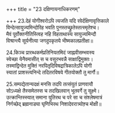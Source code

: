 +++
title = "23 दक्षिणायनाधिकरणम्"

+++
23.देहं योगीश्वरोऽपि त्यजति यदि रवेर्दक्षिणावृत्तिकाले  
विन्देत्सायुज्यमिन्दोरिह भवति पुनस्तच्छ्रुतेस्तत्स्मृतेश्च।  
मैवं पूर्वोक्तनीतिस्त्विह नहि विहताथास्य सायुज्यमिन्दौ  
विश्रान्त्यै सूर्यनीत्या जगदुपकृतये भीष्मकालप्रतीक्षा॥

24.किञ्च प्रारब्धकर्मप्रतिनियतमिदं जाह्नवीसम्भवस्य  
स्वेच्छा येनैवमासीत् स च वसुरभवन्नै साक्षाद्विमुक्तः।  
तस्माद्विन्देत मुक्तिं नरपितृदिविषद्रात्रिकालेऽपि योगी  
स्यातां प्राशस्त्यनिन्दे तदितरविषये गीतयोक्तौ तु मार्गौ॥

25.सम्पद्येतान्यदक्षं मनसि तदपि तत्संयुतं प्राणवायौ  
सोऽध्यक्षे तैस्समेतस्स च तदखिलवान् भूतवर्गे तु सूक्ष्मे।  
उत्क्रान्तिस्स्यात् समाना युतिरथ च परे सा च संश्लेषमात्रं  
निर्गच्छेद् ब्रह्मनाड्या घृणिभिरथ निशादेवरात्र्योश़्च मोक्षी॥